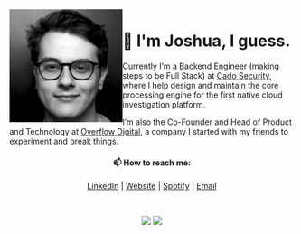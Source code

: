 <img align="left" height="200px" src="https://raw.githubusercontent.com/joshuathompsonlindley/joshuathompsonlindley/main/asset/me.jpg">
<h1>👋 I'm Joshua, I guess.</h1>
<p>
Currently I’m a Backend Engineer (making steps to be Full Stack) at <a href="https://www.cadosecurity.com/">Cado Security</a>, where I help design and maintain the core processing engine for the first native cloud investigation platform.
</p>
<p>
I’m also the Co-Founder and Head of Product and Technology at <a href="https://overflow.digital">Overflow Digital</a>, a company I started with my friends to experiment and break things.
</p>
<h4 align="center">📫 How to reach me:</h4>     
<p align="center">
<a href="https://www.linkedin.com/in/joshuathompsonlindley/">LinkedIn</a> | <a href="https://joshuathompson.co.uk">Website</a> | <a href="https://open.spotify.com/user/nxxq0c7necw4ujd0sxt1hla5c?si=48d84c06417f4a9d">Spotify</a> | <a href="mailto://joshua@overflow.digital">Email</a>
</p>
<br />
<p align="center">
<img height="180em" src="https://github-readme-stats.vercel.app/api/top-langs/?username=joshuathompsonlindley&layout=compact&exclude_repo=settings">
<img height="180em" src="https://github-readme-stats.vercel.app/api?username=joshuathompsonlindley&show_icons=true">
</p>
